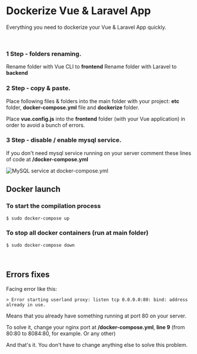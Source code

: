 # Dockerize Vue & Laravel App

Everything you need to dockerize your Vue & Laravel App quickly.

&nbsp;

### 1 Step - folders renaming.

Rename folder with Vue CLI to **frontend**
Rename folder with Laravel to **backend**

### 2 Step - copy & paste.

Place following files & folders into the main folder with your project: **etc** folder, **docker-compose.yml** file and **dockerize** folder.

Place **vue.config.js** into the **frontend** folder (with your Vue application) in order to avoid a bunch of errors.

### 3 Step - disable / enable mysql service.

If you don't need mysql service running on your server comment these lines of code at **/docker-compose.yml**

![MySQL service  at docker-compose.yml](https://imgur.com/hvpObID)


## Docker launch

### To start the compilation process
`$ sudo docker-compose up`

### To stop all docker containers (run at main folder)
`$ sudo docker-compose down`

&nbsp;

## Errors fixes

Facing error like this:

    > Error starting userland proxy: listen tcp 0.0.0.0:80: bind: address already in use.

Means that you already have something running at port 80 on your server.

To solve it, change your nginx port at **/docker-compose.yml**, **line 9** (from 80:80 to 8084:80, for example. Or any other)

And that's it. You don't have to change anything else to solve this problem.